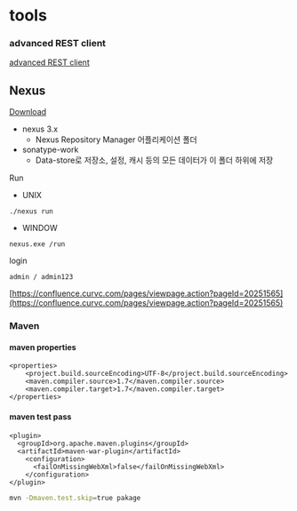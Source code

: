 # tools

### advanced REST client

[advanced REST client](https://chrome.google.com/webstore/detail/advanced-rest-client/hgmloofddffdnphfgcellkdfbfbjeloo)

## Nexus

[Download](https://www.sonatype.com/download-oss-sonatype)

* nexus 3.x
  * Nexus Repository Manager 어플리케이션 폴더
* sonatype-work
  * Data-store로 저장소, 설정, 캐시 등의 모든 데이터가 이 폴더 하위에 저장

Run

* UNIX

```text
./nexus run
```

* WINDOW

```text
nexus.exe /run
```

login

```text
admin / admin123
```

[https://confluence.curvc.com/pages/viewpage.action?pageId=20251565](https://confluence.curvc.com/pages/viewpage.action?pageId=20251565)



### Maven





#### maven properties

```markup
<properties>
    <project.build.sourceEncoding>UTF-8</project.build.sourceEncoding>
    <maven.compiler.source>1.7</maven.compiler.source>
    <maven.compiler.target>1.7</maven.compiler.target>
</properties>
```



#### maven test pass 

```markup
<plugin>
  <groupId>org.apache.maven.plugins</groupId>
  <artifactId>maven-war-plugin</artifactId>
    <configuration>
      <failOnMissingWebXml>false</failOnMissingWebXml>
    </configuration>
</plugin>

```

```bash
mvn -Dmaven.test.skip=true pakage

```



















